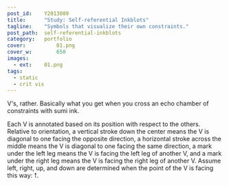 ```yaml
---
post_id:    Y2013009
title:      "Study: Self-referential Inkblots"
tagline:    "Symbols that visualize their own constraints."
post_path:  self-referential-inkblots
category:   portfolio
cover:			01.png
cover_w:		650
images:
  - ext:    01.png
tags:
  - static
  - crit vis
---
```

V's, rather. Basically what you get when you cross an echo chamber of constraints with sumi ink.

Each V is annotated based on its position with respect to the others. Relative to orientation, a vertical stroke down the center means the V is diagonal to one facing the opposite direction, a horizontal stroke across the middle means the V is diagonal to one facing the same direction, a mark under the left leg means the V is facing the left leg of another V, and a mark under the right leg means the V is facing the right leg of another V. Assume left, right, up, and down are determined when the point of the V is facing this way: &#11105;.